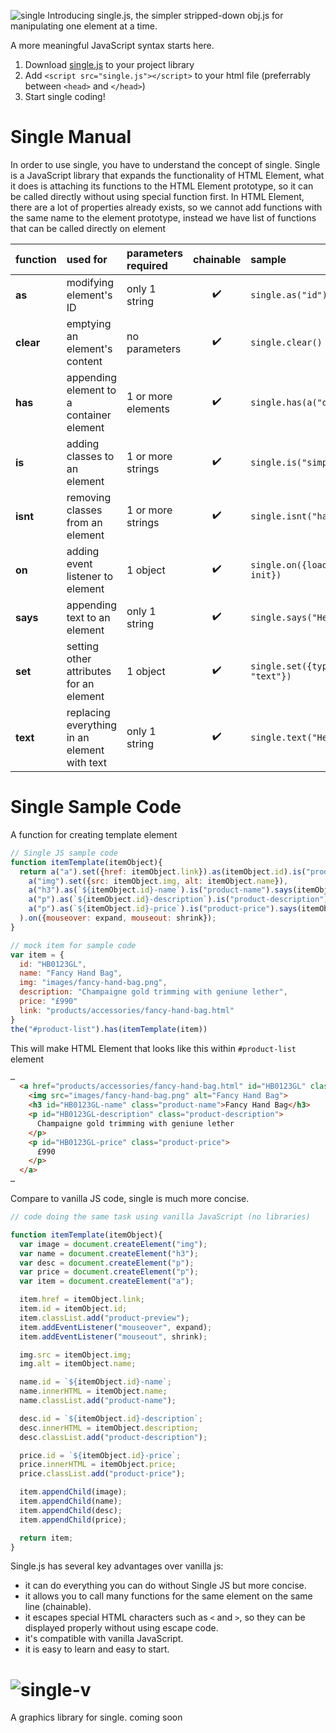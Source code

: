 ![single](https://nothal.github.io/single/images/wordmark.svg)
Introducing single.js, the simpler stripped-down obj.js for manipulating one element at a time.

A more meaningful JavaScript syntax starts here.
1. Download [single.js](https://github.com/nothal/single/releases) to your project library
2. Add `<script src="single.js"></script>` to your html file (preferrably between `<head>` and `</head>`)
3. Start single coding!

# Single Manual
In order to use single, you have to understand the concept of single.
Single is a JavaScript library that expands the functionality of HTML Element, what it does is attaching its functions to the HTML Element prototype, so it can be called directly without using special function first. In HTML Element, there are a lot of properties already exists, so we cannot add functions with the same name to the element prototype, instead we have list of functions that can be called directly on element

| function | used for | parameters required | chainable | sample |
| :--- | :--- | :--- | :---: | :--- |
| __as__ | modifying element's ID | only 1 string | ✔️ | `single.as("id")` |
| __clear__ | emptying an element's content | no parameters | ✔️ | `single.clear()` |
| __has__ | appending element to a container element | 1 or more elements | ✔️ | `single.has(a("div"))` |
| __is__ | adding classes to an element | 1 or more strings | ✔️ | `single.is("simple")` |
| __isnt__ | removing classes from an element | 1 or more strings | ✔️ | `single.isnt("hard")` |
| __on__ | adding event listener to element | 1 object | ✔️ | `single.on({load: init})` |
| __says__ | appending text to an element | only 1 string | ✔️ | `single.says("Hello")` |
| __set__ | setting other attributes for an element | 1 object | ✔️ | `single.set({type: "text"})` |
| __text__ | replacing everything in an element with text | only 1 string | ✔️ | `single.text("Hello")` |

# Single Sample Code
A function for creating template element
```js
// Single JS sample code
function itemTemplate(itemObject){
  return a("a").set({href: itemObject.link}).as(itemObject.id).is("product-preview").has(
    a("img").set({src: itemObject.img, alt: itemObject.name}),
    a("h3").as(`${itemObject.id}-name`).is("product-name").says(itemObject.name),
    a("p").as(`${itemObject.id}-description`).is("product-description").says(itemObject.description),
    a("p").as(`${itemObject.id}-price`).is("product-price").says(itemObject.price)
  ).on({mouseover: expand, mouseout: shrink});
}
```
```js
// mock item for sample code
var item = {
  id: "HB0123GL",
  name: "Fancy Hand Bag",
  img: "images/fancy-hand-bag.png",
  description: "Champaigne gold trimming with geniune lether",
  price: "£990"
  link: "products/accessories/fancy-hand-bag.html"
}
the("#product-list").has(itemTemplate(item))
```
This will make HTML Element that looks like this within `#product-list` element
```html
…
  <a href="products/accessories/fancy-hand-bag.html" id="HB0123GL" class="product-preview">
    <img src="images/fancy-hand-bag.png" alt="Fancy Hand Bag">
    <h3 id="HB0123GL-name" class="product-name">Fancy Hand Bag</h3>
    <p id="HB0123GL-description" class="product-description">
      Champaigne gold trimming with geniune lether
    </p>
    <p id="HB0123GL-price" class="product-price">
      £990
    </p>
  </a>
…
```
Compare to vanilla JS code, single is much more concise.
```js
// code doing the same task using vanilla JavaScript (no libraries)

function itemTemplate(itemObject){
  var image = document.createElement("img");
  var name = document.createElement("h3");
  var desc = document.createElement("p");
  var price = document.createElement("p");
  var item = document.createElement("a");

  item.href = itemObject.link;
  item.id = itemObject.id;
  item.classList.add("product-preview");
  item.addEventListener("mouseover", expand);
  item.addEventListener("mouseout", shrink);

  img.src = itemObject.img;
  img.alt = itemObject.name;

  name.id = `${itemObject.id}-name`;
  name.innerHTML = itemObject.name;
  name.classList.add("product-name");

  desc.id = `${itemObject.id}-description`;
  desc.innerHTML = itemObject.description;
  desc.classList.add("product-description");

  price.id = `${itemObject.id}-price`;
  price.innerHTML = itemObject.price;
  price.classList.add("product-price");

  item.appendChild(image);
  item.appendChild(name);
  item.appendChild(desc);
  item.appendChild(price);

  return item;
}
```
Single.js has several key advantages over vanilla js:
- it can do everything you can do without Single JS but more concise.
- it allows you to call many functions for the same element on the same line (chainable).
- it escapes special HTML characters such as `<` and `>`, so they can be displayed properly without using escape code.
- it's compatible with vanilla JavaScript.
- it is easy to learn and easy to start.

# ![single-v](https://nothal.github.io/single/images/Wordmark-black.svg)
A graphics library for single.
coming soon
